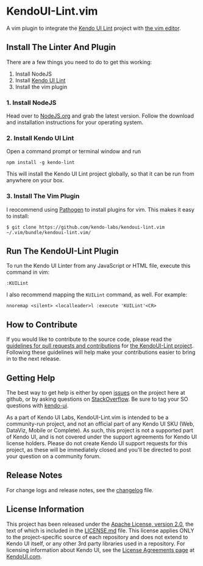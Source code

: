 # KendoUI-Lint.vim

A vim plugin to integrate the [Kendo UI Lint](https://github.com/kendo-labs/kendo-lint) 
project with [the vim editor](http://vim.org).

## Install The Linter And Plugin

There are a few things you need to do to get this working:

1. Install NodeJS
2. Install [Kendo UI Lint](https://github.com/kendo-labs/kendo-lint)
3. Install the vim plugin

### 1. Install NodeJS

Head over to [NodeJS.org](http://nodejs.org) and grab the latest 
version. Follow the download and installation instructions for your 
operating system.

### 2. Install Kendo UI Lint

Open a command prompt or terminal window and run

`npm install -g kendo-lint`

This will install the Kendo UI Lint project globally, so that it can
be run from anywhere on your box.

### 3. Install The Vim Plugin

I reocommend using [Pathogen](https://github.com/tpope/vim-pathogen)
to install plugins for vim. This makes it easy to install:

`$ git clone https://github.com/kendo-labs/kendoui-lint.vim ~/.vim/bundle/kendoui-lint.vim/`

## Run The KendoUI-Lint Plugin

To run the Kendo UI Linter from any JavaScript or HTML file, execute
this command in vim:

`:KUILint`

I also recommend mapping the `KUILint` command, as well. For example:

`nnoremap <silent> <localleader>l :execute 'KUILint'<CR>`

## How to Contribute

If you would like to contribute to the source code, 
please read the 
[guidelines for pull requests and contributions](https://github.com/kendo-labs/kendo-lint/blob/master/CONTRIBUTING.md)
for [the KendoUI-Lint project](https://github.com/kendo-labs/kendo-lint). 
Following these guidelines will help make your contributions easier 
to bring in to the next release.

## Getting Help

The best way to get help is either by open [issues](issues) on the project
here at github, or by asking questions on
[StackOverflow](http://stackoverflow.com). Be sure to tag your SO
questions with [kendo-ui](http://stackoverflow.com/questions/tagged/kendo-ui).

As a part of Kendo UI Labs, KendoUI-Lint.vim is intended to be a 
community-run project, and not an official part of any 
Kendo UI SKU (Web, DataViz, Mobile or Complete). As such, this 
project is not a supported part of Kendo UI, and is not covered 
under the support agreements for Kendo UI license holders. Please 
do not create Kendo UI support requests for this project, as these 
will be immediately closed and you'll be directed to post your 
question on a community forum.

## Release Notes

For change logs and release notes, see the [changelog](changelog.md) file.

## License Information

This project has been released under the 
[Apache License, version 2.0](http://www.apache.org/licenses/LICENSE-2.0.html), 
the text of which is included in the [LICENSE.md](LICENSE.md) file. 
This license applies ONLY to the project-specific source of each 
repository and does not extend to Kendo UI itself, or any other 3rd 
party libraries used in a repository. For licensing information about 
Kendo UI, see the 
[License Agreements page](https://www.kendoui.com/purchase/license-agreement.aspx) 
at [KendoUI.com](http://www.kendoui.com).
